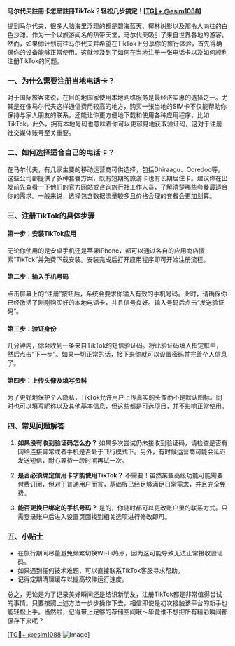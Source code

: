 **马尔代夫註冊卡怎麽註冊TikTok？轻松几步搞定！[[TG💪+ @esim1088](https://t.me/s/esim1088)]**

提到马尔代夫，很多人脑海里浮现的都是碧海蓝天、椰林树影以及那令人向往的白色沙滩。作为一个以旅游闻名的热带天堂，马尔代夫吸引了来自世界各地的游客。然而，如果你计划前往马尔代夫并希望在TikTok上分享你的旅行体验，首先得确保你的设备能够正常使用。这就涉及到了如何在当地注册一张电话卡以及如何顺利注册TikTok的问题。

### 一、为什么需要注册当地电话卡？

对于国际旅客来说，在目的地国家使用本地网络服务是最经济实惠的选择之一。尤其是在像马尔代夫这样通信费用较高的地方，购买一张当地的SIM卡不仅能帮助你保持与家人朋友的联系，还能让你更方便地下载和使用各种应用程序，比如TikTok。此外，拥有本地号码也意味着你可以更容易地获取验证码，这对于注册社交媒体账号至关重要。

### 二、如何选择适合自己的电话卡？

在马尔代夫，有几家主要的移动运营商可供选择，包括Dhiraagu、Ooredoo等。这些公司都提供了多种套餐方案，既有短期的旅游卡也有长期居住卡。建议你在出发前先查看一下他们的官方网站或咨询旅行社工作人员，了解清楚哪些套餐最适合你的需求。一般来说，选择包含数据流量较多且价格合理的套餐会更加划算。

### 三、注册TikTok的具体步骤

#### 第一步：安装TikTok应用
无论你使用的是安卓手机还是苹果iPhone，都可以通过各自的应用商店搜索“TikTok”并免费下载安装。安装完成后打开应用程序即可开始注册流程。

#### 第二步：输入手机号码
点击屏幕上的“注册”按钮后，系统会要求你输入有效的手机号码。此时，请确保你已经激活了刚刚购买好的本地电话卡，并且信号良好。输入号码后点击“发送验证码”。

#### 第三步：验证身份
几分钟内，你会收到一条来自TikTok的短信验证码。将此验证码填入指定框中，然后点击“下一步”。如果一切正常的话，接下来你就可以设置密码并完善个人信息了。

#### 第四步：上传头像及填写资料
为了更好地保护个人隐私，TikTok允许用户上传真实的头像而不是默认图标。同时也可以填写昵称以及其他基本信息，但这些都是可选项目，并不影响正常使用。

### 四、常见问题解答

1. **如果没有收到验证码怎么办？**
   如果多次尝试仍未接收到验证码，请检查是否有网络连接异常或者手机是否处于飞行模式下。另外，有时候运营商可能会延迟发送短信，耐心等待一段时间再试一次。

2. **是否必须绑定信用卡才能使用TikTok？**
   不需要！虽然某些高级功能可能需要付费订阅，但对于普通用户而言，基础版已经足够满足日常需求，并且完全免费。

3. **能否更换已绑定的手机号码？**
   是的，你随时都可以更改账户里的联系方式。只需登录账户后进入设置页面找到相关选项进行修改即可。

### 五、小贴士

- 在旅行期间尽量避免频繁切换Wi-Fi热点，因为这可能导致无法正常接收验证码。
- 如果遇到任何技术难题，可以直接联系TikTok客服寻求帮助。
- 记得定期清理缓存以提高软件运行速度。

总之，无论是为了记录美好瞬间还是结识新朋友，注册TikTok都是非常值得尝试的事情。只要按照上述方法一步步操作下去，相信即使是初次接触该平台的新手也能轻松上手。当然啦，记得带上足够的存储空间哦～毕竟谁不想把所有精彩瞬间都保存下来呢？

[[TG💪+ @esim1088](https://t.me/s/esim1088) ![Image](https://i.postimg.cc/4NQfJmqS/Snipaste-2025-05-13-00-14-12.png)]